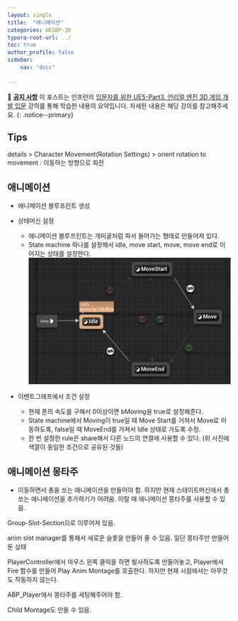 ```yaml
---
layout: single
title:  "애니메이션"
categories: UE5BP-3D
typora-root-url: ../
toc: true
author_profile: false
sidebar:
    nav: "docs"

---
```


🌝 **<u>공지 사항</u>** 
이 포스트는 인프런의 [입문자를 위한 UE5-Part3. 언리얼 엔진 3D 게임 개발 입문](https://www.inflearn.com/course/%EC%96%B8%EB%A6%AC%EC%96%BC5-%EA%B0%9C%EB%B0%9C%EC%9D%98%EC%A0%95%EC%84%9D-3/) 강의를 통해 학습한 내용의 요약입니다. 자세한 내용은 해당 강의를 참고해주세요.
{: .notice--primary} 

## Tips

details > Character Movement(Rotation Settings) > orient rotation to movement : 이동하는 방향으로 회전

## 애니메이션 

- 애니메이션 블루프린트 생성
- 상태머신 설정 
  - 애니메이션 블루프린트는 개미굴처럼 파서 들어가는 형태로 만들어져 있다. 
  - State machine 하나를 설정해서 idle, move start, move, move end로 이어지는 상태를 설정한다. 
    <img src="/../images/2024-04-30-Animation/image-20240430070555277.png" alt="image-20240430070555277" style="zoom: 80%;" />

- 이벤트그래프에서 조건 설정 
  - 현재 폰의 속도를 구해서 0이상이면 bMoving을 true로 설정해준다. 
  - State machine에서 Moving이 true일 때 Move Start를 거쳐서 Move로 이동하도록, false일 때 MoveEnd를 거쳐서 Idle 상태로 가도록 수정. 
  - 한 번 설정한 rule은 share해서 다른 노드의 연결에 사용할 수 있다. (위 사진에 색깔이 동일한 조건으로 공유된 것들)

## 애니메이션 몽타주 

- 이동하면서 총을 쏘는 애니메이션을 만들어야 함. 하지만 현재 스테이트머신에서 총쏘는 애니메이션을 추가하기가 어려움. 이럴 때 애니메이션 몽타주를 사용할 수 있음. 

Group-Slot-Section으로 이루어져 있음. 

anim slot manager를 통해서 새로운 슬롯을 만들어 줄 수 있음. 일단 몽타주만 만들어둔 상태 

PlayerController에서 마우스 왼쪽 클릭을 하면 발사하도록 만들어놓고, Player에서 Fire 함수를 만들어 Play Anim Montage를 호출한다. 하지만 현재 시점에서는 아무것도 작동하지 않는다. 

ABP_Player에서 몽타주를 세팅해주어야 함. 

Child Montage도 만들 수 있음. 
